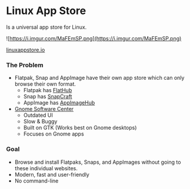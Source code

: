 # Linux App Store
Is a universal app store for Linux.

![https://i.imgur.com/MaFEmSP.png](https://i.imgur.com/MaFEmSP.png)

[linuxappstore.io](https://linuxappstore.io/)

### The Problem
* Flatpak, Snap and AppImage have their own app store which can only browse their own format.
    * Flatpak has [FlatHub](https://flathub.org/home)
    * Snap has [SnapCraft](https://snapcraft.io/store)
    * AppImage has [AppImageHub](https://appimage.github.io/apps/)
* [Gnome Software Center](https://wiki.gnome.org/Apps/Software)
    * Outdated UI
    * Slow & Buggy
    * Built on GTK (Works best on Gnome desktops)
    * Focuses on Gnome apps
    
### Goal
* Browse and install Flatpaks, Snaps, and AppImages without going to these individual websites. 
* Modern, fast and user-friendly
* No command-line
